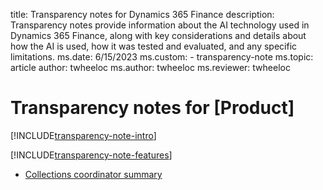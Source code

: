 title: Transparency notes for Dynamics 365 Finance
description: Transparency notes provide information about the AI technology used in Dynamics 365 Finance, along with key considerations and details about how the AI is used, how it was tested and evaluated, and any specific limitations.
ms.date: 6/15/2023
ms.custom:   - transparency-note
ms.topic: article
author: twheeloc
ms.author: twheeloc
ms.reviewer: twheeloc

# Transparency notes for [Product]

[!INCLUDE[transparency-note-intro](../includes/transparency-note-intro.md)]

[!INCLUDE[transparency-note-features](../includes/transparency-note-features.md)]

- [Collections coordinator summary](/accounts-receivable/CollectionsCoordinatorSummary.md)
